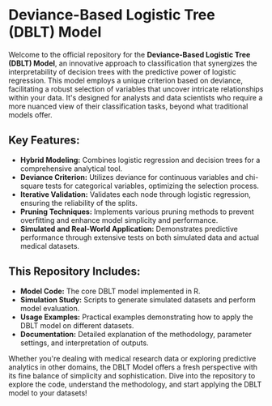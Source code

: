 # Deviance-Based Logistic Tree (DBLT) Model

Welcome to the official repository for the **Deviance-Based Logistic Tree (DBLT) Model**, an innovative approach to classification that synergizes the interpretability of decision trees with the predictive power of logistic regression. This model employs a unique criterion based on deviance, facilitating a robust selection of variables that uncover intricate relationships within your data. It's designed for analysts and data scientists who require a more nuanced view of their classification tasks, beyond what traditional models offer.

## Key Features:

- **Hybrid Modeling:** Combines logistic regression and decision trees for a comprehensive analytical tool.
- **Deviance Criterion:** Utilizes deviance for continuous variables and chi-square tests for categorical variables, optimizing the selection process.
- **Iterative Validation:** Validates each node through logistic regression, ensuring the reliability of the splits.
- **Pruning Techniques:** Implements various pruning methods to prevent overfitting and enhance model simplicity and performance.
- **Simulated and Real-World Application:** Demonstrates predictive performance through extensive tests on both simulated data and actual medical datasets.

## This Repository Includes:

- **Model Code:** The core DBLT model implemented in R.
- **Simulation Study:** Scripts to generate simulated datasets and perform model evaluation.
- **Usage Examples:** Practical examples demonstrating how to apply the DBLT model on different datasets.
- **Documentation:** Detailed explanation of the methodology, parameter settings, and interpretation of outputs.

Whether you're dealing with medical research data or exploring predictive analytics in other domains, the DBLT Model offers a fresh perspective with its fine balance of simplicity and sophistication. Dive into the repository to explore the code, understand the methodology, and start applying the DBLT model to your datasets!
